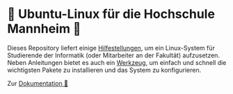 # 🐧 Ubuntu-Linux für die Hochschule Mannheim 🐧

Dieses Repository liefert einige [Hilfestellungen](doc/readme.md), um ein Linux-System für Studierende der Informatik (oder Mitarbeiter an der Fakultät) aufzusetzen. Neben Anleitungen bietet es auch ein [Werkzeug](doc/installation-packages.md), um einfach und schnell die wichtigsten Pakete zu installieren und das System zu konfigurieren.

Zur [Dokumentation 📖](doc/readme.md)
